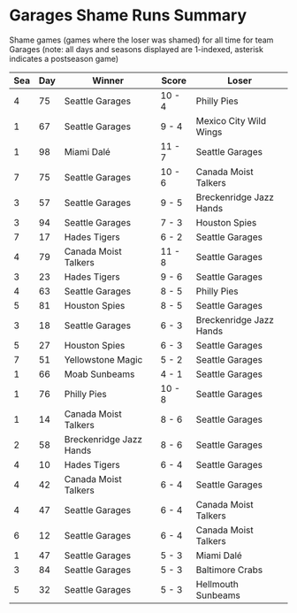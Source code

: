# Garages Shame Runs Summary



Shame games (games where the loser was shamed) for all time for team Garages (note: all days and seasons displayed are 1-indexed, asterisk indicates a postseason game)


| Sea | Day | Winner | Score | Loser | 
| ------ |------ |------ |------ |------ |
| 4 | 75 | Seattle Garages | 10 - 4 | Philly Pies | 
| 1 | 67 | Seattle Garages | 9 - 4 | Mexico City Wild Wings | 
| 1 | 98 | Miami Dalé | 11 - 7 | Seattle Garages | 
| 7 | 75 | Seattle Garages | 10 - 6 | Canada Moist Talkers | 
| 3 | 57 | Seattle Garages | 9 - 5 | Breckenridge Jazz Hands | 
| 3 | 94 | Seattle Garages | 7 - 3 | Houston Spies | 
| 7 | 17 | Hades Tigers | 6 - 2 | Seattle Garages | 
| 4 | 79 | Canada Moist Talkers | 11 - 8 | Seattle Garages | 
| 3 | 23 | Hades Tigers | 9 - 6 | Seattle Garages | 
| 4 | 63 | Seattle Garages | 8 - 5 | Philly Pies | 
| 5 | 81 | Houston Spies | 8 - 5 | Seattle Garages | 
| 3 | 18 | Seattle Garages | 6 - 3 | Breckenridge Jazz Hands | 
| 5 | 27 | Houston Spies | 6 - 3 | Seattle Garages | 
| 7 | 51 | Yellowstone Magic | 5 - 2 | Seattle Garages | 
| 1 | 66 | Moab Sunbeams | 4 - 1 | Seattle Garages | 
| 1 | 76 | Philly Pies | 10 - 8 | Seattle Garages | 
| 1 | 14 | Canada Moist Talkers | 8 - 6 | Seattle Garages | 
| 2 | 58 | Breckenridge Jazz Hands | 8 - 6 | Seattle Garages | 
| 4 | 10 | Hades Tigers | 6 - 4 | Seattle Garages | 
| 4 | 42 | Canada Moist Talkers | 6 - 4 | Seattle Garages | 
| 4 | 47 | Seattle Garages | 6 - 4 | Canada Moist Talkers | 
| 6 | 12 | Seattle Garages | 6 - 4 | Canada Moist Talkers | 
| 1 | 47 | Seattle Garages | 5 - 3 | Miami Dalé | 
| 3 | 84 | Seattle Garages | 5 - 3 | Baltimore Crabs | 
| 5 | 32 | Seattle Garages | 5 - 3 | Hellmouth Sunbeams | 


